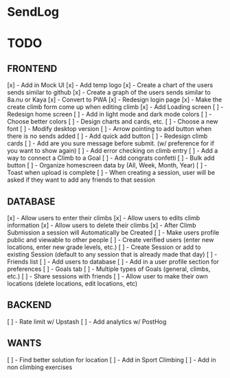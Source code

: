 # SendLog

# TODO

## FRONTEND

[x] - Add in Mock UI
[x] - Add temp logo
[x] - Create a chart of the users sends similar to github
[x] - Create a graph of the users sends similar to 8a.nu or Kaya
[x] - Convert to PWA
[x] - Redesign login page
[x] - Make the create climb form come up when editing climb
[x] - Add Loading screen
[ ] - Redesign home screen
[ ] - Add in light mode and dark mode colors
[ ] - Choose better colors
[ ] - Design charts and cards, etc.
[ ] - Choose a new font
[ ] - Modify desktop version
[ ] - Arrow pointing to add button when there is no sends added
[ ] - Add quick add button
[ ] - Redesign climb cards
[ ] - Add are you sure message before submit. (w/ preference for if you want to show again)
[ ] - Add error checking on climb entry
[ ] - Add a way to connect a Climb to a Goal
[ ] - Add congrats confetti
[ ] - Bulk add button
[ ] - Organize homescreen data by (All, Week, Month, Year)
[ ] - Toast when upload is complete
[ ] - When creating a session, user will be asked if they want to add any friends to that session

## DATABASE

[x] - Allow users to enter their climbs
[x] - Allow users to edits climb information
[x] - Allow users to delete their climbs
[x] - After Climb Submission a session will Automatically be Created
[ ] - Make users profile public and viewable to other people
[ ] - Create verified users (enter new locations, enter new grade levels, etc.)
[ ] - Create Session or add to existing Session (default to any session that is already made that day)
[ ] - Friends list
[ ] - Add users to database
[ ] - Add in a user profile section for preferences
[ ] - Goals tab
[ ] - Multiple types of Goals (general, climbs, etc.)
[ ] - Share sessions with friends
[ ] - Allow user to make their own locations (delete locations, edit locations, etc)

## BACKEND

[ ] - Rate limit w/ Upstash
[ ] - Add analytics w/ PostHog

## WANTS

[ ] - Find better solution for location
[ ] - Add in Sport Climbing
[ ] - Add in non climbing exercises
